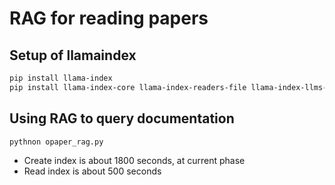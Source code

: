 # RAG for reading papers

## Setup of llamaindex

```bash
pip install llama-index
pip install llama-index-core llama-index-readers-file llama-index-llms-ollama llama-index-embeddings-huggingface
```

## Using RAG to query documentation

```bash
pythnon opaper_rag.py
```

* Create index is about 1800 seconds, at current phase
* Read index is about 500 seconds
